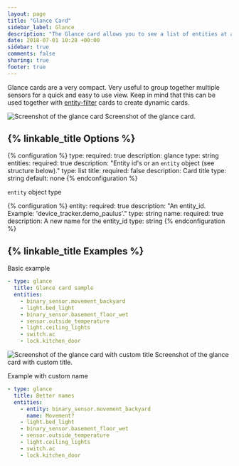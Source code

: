 ```yaml
---
layout: page
title: "Glance Card"
sidebar_label: Glance
description: "The Glance card allows you to see a list of entities at a glance."
date: 2018-07-01 10:28 +00:00
sidebar: true
comments: false
sharing: true
footer: true
---
```


Glance cards are a very compact. Very useful to group together multiple sensors for a quick and easy to use view. Keep in mind that this can be used together with [entity-filter](/lovelace/entity-filter/) cards to create dynamic cards.

<p class='img'>
<img src='/images/lovelace/lovelace_glance_card.png' alt='Screenshot of the glance card'>
Screenshot of the glance card.
</p>

## {% linkable_title Options %}

{% configuration %}
type:
  required: true
  description: glance
  type: string
entities:
  required: true
  description: "Entity id's or an `entity` object (see structure below)."
  type: list
title:
  required: false
  description: Card title
  type: string
  default: none
{% endconfiguration %}

`entity` object type

{% configuration %}
entity:
  required: true
  description: "An entity_id. Example: 'device_tracker.demo_paulus'."
  type: string
name:
  required: true
  description: A new name for the entity_id
  type: string
{% endconfiguration %}

## {% linkable_title Examples %}

Basic example

```yaml
- type: glance
  title: Glance card sample
  entities:
    - binary_sensor.movement_backyard
    - light.bed_light
    - binary_sensor.basement_floor_wet
    - sensor.outside_temperature
    - light.ceiling_lights
    - switch.ac
    - lock.kitchen_door
```

<p class='img'>
<img src='/images/lovelace/lovelace_glance_card.png' alt='Screenshot of the glance card with custom title'>
Screenshot of the glance card with custom title.
</p>

Example with custom name

```yaml
- type: glance
  title: Better names
  entities:
    - entity: binary_sensor.movement_backyard
      name: Movement?
    - light.bed_light
    - binary_sensor.basement_floor_wet
    - sensor.outside_temperature
    - light.ceiling_lights
    - switch.ac
    - lock.kitchen_door
```
